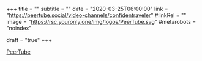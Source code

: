 +++
title = ""
subtitle = ""
date = "2020-03-25T06:00:00"
link = "https://peertube.social/video-channels/confidentraveler"
#linkRel = ""
image = "https://rsc.youronly.one/img/logos/PeerTube.svg"
#metarobots = "noindex"

draft = "true"
+++

<a href="https://peertube.social/video-channels/confidentraveler" rel="me noopener external nofollow" referrerpolicy="strict-origin-when-cross-origin">PeerTube</a>
